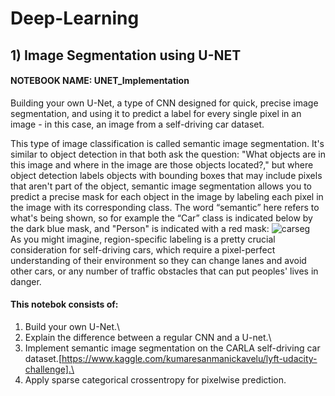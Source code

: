 # Deep-Learning
## 1) Image Segmentation using U-NET
#### NOTEBOOK NAME: UNET_Implementation
Building your own U-Net, a type of CNN designed for quick, precise image segmentation, and using it to predict a label for every single pixel in an image - in this case, an image from a self-driving car dataset. 

This type of image classification is called semantic image segmentation. It's similar to object detection in that both ask the question: "What objects are in this image and where in the image are those objects located?," but where object detection labels objects with bounding boxes that may include pixels that aren't part of the object, semantic image segmentation allows you to predict a precise mask for each object in the image by labeling each pixel in the image with its corresponding class. The word “semantic” here refers to what's being shown, so for example the “Car” class is indicated below by the dark blue mask, and "Person" is indicated with a red mask:
![carseg](https://user-images.githubusercontent.com/86155658/132116430-f98b7960-980e-4501-8eb8-4b2970cc55a5.png)\
As you might imagine, region-specific labeling is a pretty crucial consideration for self-driving cars, which require a pixel-perfect understanding of their environment so they can change lanes and avoid other cars, or any number of traffic obstacles that can put peoples' lives in danger.

#### This notebok consists of:
1. Build your own U-Net.\
2. Explain the difference between a regular CNN and a U-net.\
3. Implement semantic image segmentation on the CARLA self-driving car dataset.[https://www.kaggle.com/kumaresanmanickavelu/lyft-udacity-challenge].\
4. Apply sparse categorical crossentropy for pixelwise prediction.
